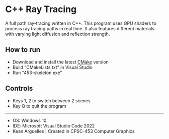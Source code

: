 # C++ Ray Tracing
A full path ray-tracing written in C++. This program uses GPU shaders to process ray tracing paths in real time. It also features different materials with varying light diffusion and reflection strength.

## How to run
- Download and install the latest [CMake](https://cmake.org/download/) version
- Build "CMakeLists.txt" in Visual Studio
- Run "453-skeleton.exe"

## Controls
- Keys 1, 2 to switch between 2 scenes
- Key Q to quit the program

----
- OS: Windows 10
- IDE: Microsoft Visual Studio Code 2022
- Kean Arguelles | Created in CPSC-453 Computer Graphics
